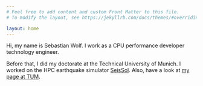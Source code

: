```yaml
---
# Feel free to add content and custom Front Matter to this file.
# To modify the layout, see https://jekyllrb.com/docs/themes/#overriding-theme-defaults

layout: home
---
```


Hi, my name is Sebastian Wolf. I work as a CPU performance developer technology engineer.

Before that, I did my doctorate at the Technical University of Munich. 
I worked on the HPC earthquake simulator [SeisSol](https://github.com/SeisSol/SeisSol).
Also, have a look at [my page at TUM](https://www.cs.cit.tum.de/sccs/personen/sebastian-wolf/).
